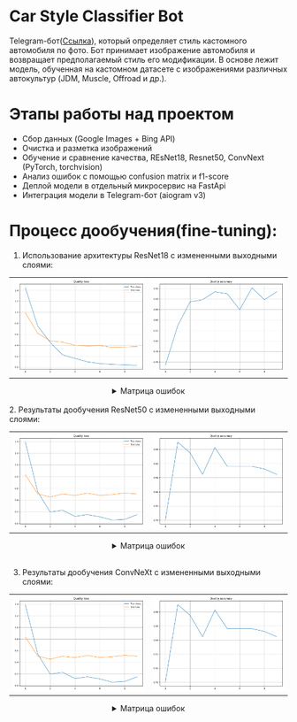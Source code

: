 # Car Style Classifier Bot
Telegram-бот(<a href="https://t.me/TuningCarClassifierBot">Ссылка</a>), который определяет стиль кастомного автомобиля по фото. Бот принимает изображение автомобиля и возвращает предполагаемый стиль его модификации. В основе лежит модель, обученная на кастомном датасете с изображениями различных автокультур (JDM, Muscle, Offroad и др.).

# Этапы работы над проектом
- Сбор данных (Google Images + Bing API)
- Очистка и разметка изображений
- Обучение и сравнение качества, REsNet18, Resnet50, ConvNext (PyTorch, torchvision)
- Анализ ошибок с помощью confusion matrix и f1-score
- Деплой модели в отдельный микросервис на FastApi
- Интеграция модели в Telegram-бот (aiogram v3)

# Процесс дообучения(fine-tuning): 
1. Использование архитектуры ResNet18 с измененными выходными слоями:
<table>
  <tr>
    <td><img src="img/resnet18_loss.png" alt="Loss"></td>
    <td><img src="img/resnet18_accuracy.png" alt="Test accuracy"></td>
  </tr>
</table>
<div align="center">
<details>
  <summary>Матрица ошибок</summary>
  <img src="img/resnet18_cm_0.89.png" alt="HOG" width="400" />
  <br>
  <em>Матрица ошибок Resnet18 c f1-score = 0.89</em>
</details>

</div>
<br>
2. Результаты дообучения ResNet50 с измененными выходными слоями:
<table>
  <tr>
    <td><img src="img/resnet50_loss.png" alt="Loss"></td>
    <td><img src="img/resnet50_accuracy.png" alt="Test accuracy"></td>
  </tr>
</table>
<div align="center">
<details>
  <summary>Матрица ошибок</summary>
  <img src="img/resnet50_cm_0.84.png" alt="HOG" width="400" />
  <br>
  <em>Матрица ошибок Resnet18 c f1-score = 0.89</em>
</details>

</div>
<br>

3. Результаты дообучения ConvNeXt с измененными выходными слоями:
<table>
  <tr>
    <td><img src="img/resnet50_loss.png" alt="Loss"></td>
    <td><img src="img/resnet50_accuracy.png" alt="Test accuracy"></td>
  </tr>
</table>
<div align="center">
  <details>
  <summary>Матрица ошибок</summary>
  <img src="img/resnet50_cm_0.84.png" alt="HOG" width="400" />
  <br>
  <em>Матрица ошибок Resnet18 c f1-score = 0.89</em>
</details>

</div>
<br>